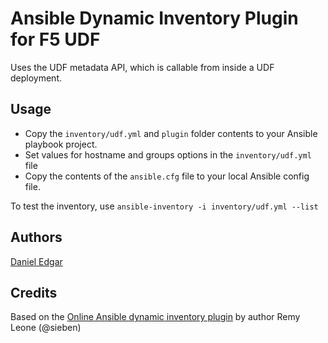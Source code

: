 # Ansible Dynamic Inventory Plugin for F5 UDF

Uses the UDF metadata API, which is callable from inside a UDF deployment.

## Usage
- Copy the `inventory/udf.yml` and `plugin` folder contents to your Ansible playbook project.
- Set values for hostname and groups options in the `inventory/udf.yml` file
- Copy the contents of the `ansible.cfg` file to your local Ansible config file.

To test the inventory, use `ansible-inventory -i inventory/udf.yml --list`

## Authors
[Daniel Edgar](https://github.com/aknot242)

## Credits
Based on the [Online Ansible dynamic inventory plugin](https://github.com/ansible-collections/community.general/blob/main/plugins/inventory/online.py) by author Remy Leone (@sieben)
